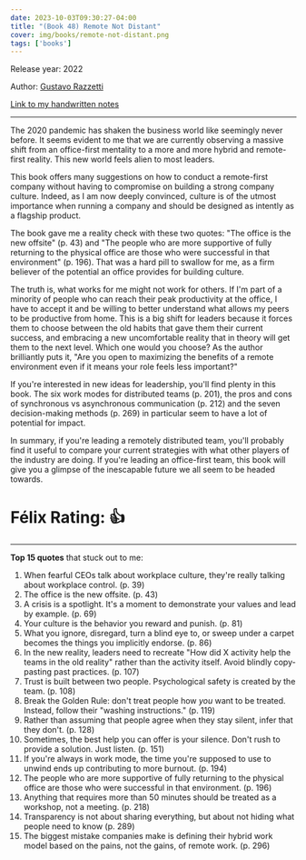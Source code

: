 ```yaml
---
date: 2023-10-03T09:30:27-04:00
title: "(Book 48) Remote Not Distant"
cover: img/books/remote-not-distant.png
tags: ['books']
---
```


Release year: 2022

Author: [Gustavo Razzetti](https://www.linkedin.com/in/gustavorazzetti/)

[Link to my handwritten notes](https://drive.google.com/file/d/1_35yZvC7uOMaIEyWfwWjmiq2G6emqop5/view?usp=drive_link)

---

The 2020 pandemic has shaken the business world like seemingly never before. It seems evident to me that we are currently observing a massive shift from an office-first mentality to a more and more hybrid and remote-first reality. This new world feels alien to most leaders.

This book offers many suggestions on how to conduct a remote-first company without having to compromise on building a strong company culture. Indeed, as I am now deeply convinced, culture is of the utmost importance when running a company and should be designed as intently as a flagship product.

The book gave me a reality check with these two quotes: "The office is the new offsite" (p. 43) and "The people who are more supportive of fully returning to the physical office are those who were successful in that environment" (p. 196). That was a hard pill to swallow for me, as a firm believer of the potential an office provides for building culture.

The truth is, what works for me might not work for others. If I'm part of a minority of people who can reach their peak productivity at the office, I have to accept it and be willing to better understand what allows my peers to be productive from home. This is a big shift for leaders because it forces them to choose between the old habits that gave them their current success, and embracing a new uncomfortable reality that in theory will get them to the next level. Which one would you choose? As the author brilliantly puts it, "Are you open to maximizing the benefits of a remote environment even if it means your role feels less important?"

If you're interested in new ideas for leadership, you'll find plenty in this book. The six work modes for distributed teams (p. 201), the pros and cons of synchronous vs asynchronous communication (p. 212) and the seven decision-making methods (p. 269) in particular seem to have a lot of potential for impact.

In summary, if you're leading a remotely distributed team, you'll probably find it useful to compare your current strategies with what other players of the industry are doing. If you're leading an office-first team, this book will give you a glimpse of the inescapable future we all seem to be headed towards.

# Félix Rating: 👍

---

**Top 15 quotes** that stuck out to me:

1. When fearful CEOs talk about workplace culture, they're really
   talking about workplace control. (p. 39)
2. The office is the new offsite. (p. 43)
3. A crisis is a spotlight. It's a moment to demonstrate your values and
   lead by example. (p. 69)
4. Your culture is the behavior you reward and punish. (p. 81)
5. What you ignore, disregard, turn a blind eye to, or sweep under a
   carpet becomes the things you implicitly endorse. (p. 86)
6. In the new reality, leaders need to recreate "How did X activity help the teams in the
   old reality" rather than the activity itself. Avoid blindly
   copy-pasting past practices. (p. 107)
7. Trust is built between two people. Psychological safety is created by
   the team. (p. 108)
8. Break the Golden Rule: don't treat people how *you* want to be
   treated. Instead, follow their "washing instructions." (p. 119)
9. Rather than assuming that people agree when they stay silent, infer
    that they don't. (p. 128)
10. Sometimes, the best help you can offer is your silence. Don't rush
    to provide a solution. Just listen. (p. 151)
11. If you're always in work mode, the time you're supposed to use to unwind ends up contributing to more burnout. (p. 194)
12. The people who are more supportive of fully returning to the
    physical office are those who were successful in that environment.
    (p. 196)
13. Anything that requires more than 50 minutes should be treated as a
workshop, not a meeting. (p. 218)
14. Transparency is not about sharing everything, but about not hiding
what people need to know (p. 289)
15. The biggest mistake companies make is defining their hybrid work
model based on the pains, not the gains, of remote work. (p. 296)
